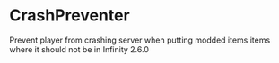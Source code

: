 # CrashPreventer
Prevent player from crashing server when putting modded items items where it should not be in Infinity 2.6.0 
